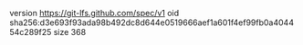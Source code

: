 version https://git-lfs.github.com/spec/v1
oid sha256:d3e693f93ada98b492dc8d644e0519666aef1a601f4ef99fb0a404454c289f25
size 368
